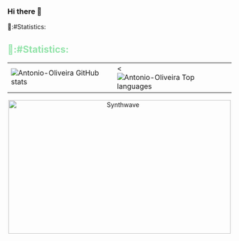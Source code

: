 ### Hi there 👋

📶:#Statistics:
<h2 align="left" style="color:#92E3A9" >📶:#Statistics: </h2>
<center>
<table>
<tr>
    <td><img src="https://github-readme-stats.vercel.app/api?username=Antonio-Oliveira&show_icons=true&theme=radical&count_private=true" alt="Antonio-Oliveira GitHub stats" /> </td>
    <td><<img src="https://github-readme-stats.vercel.app/api/top-langs/?username=Antonio-Oliveira&langs_count=10&theme=radical" alt="Antonio-Oliveira Top languages" /></td>
<tr>
</table>
</center>

<p align="center"><img src="https://thumbs.gfycat.com/GoodnaturedFondGaur-size_restricted.gif" alt="Synthwave" height="300" width="500"></p>






<!--
**Antonio-Oliveira/Antonio-Oliveira** is a ✨ _special_ ✨ repository because its `README.md` (this file) appears on your GitHub profile.

Here are some ideas to get you started:

- 🔭 I’m currently working on ...
- 🌱 I’m currently learning ...
- 👯 I’m looking to collaborate on ...
- 🤔 I’m looking for help with ...
- 💬 Ask me about ...
- 📫 How to reach me: ...
- 😄 Pronouns: ...
- ⚡ Fun fact: ...
-->
